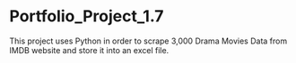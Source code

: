 # Portfolio_Project_1.7
This project uses Python in order to scrape 3,000 Drama Movies Data from IMDB website and store it into an excel file. 
